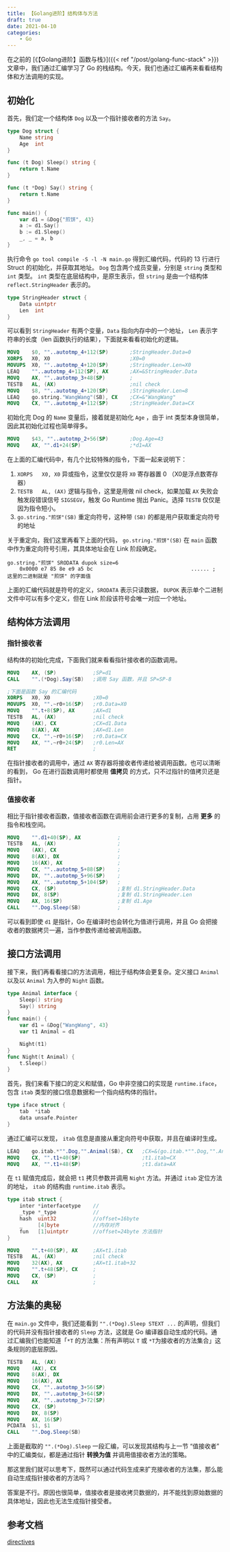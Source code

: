 ```yaml
---
title: 【Golang进阶】结构体与方法
draft: true
date: 2021-04-10
categories: 
    - Go
---
```


在之前的 [《【Golang进阶】函数与栈》]({{< ref "/post/golang-func-stack" >}})文章中，我们通过汇编学习了 Go 的栈结构。今天，我们也通过汇编再来看看结构体和方法调用的实现。

## 初始化

首先，我们定一个结构体 `Dog` 以及一个指针接收者的方法 `Say`。

```go
type Dog struct {
	Name string
	Age  int
}

func (t Dog) Sleep() string {
	return t.Name
}

func (t *Dog) Say() string {
	return t.Name
}

func main() {
	var d1 = &Dog{"煎饼", 43}
	a := d1.Say()
	b := d1.Sleep()
	_, _ = a, b
}
```

执行命令 `go tool compile -S -l -N main.go` 得到汇编代码，代码的 13 行进行 Struct 的初始化，并获取其地址。 `Dog` 包含两个成员变量，分别是 `string` 类型和 `int` 类型。 `int` 类型在底层结构中，是原生表示，但 `string` 是由一个结构体 `reflect.StringHeader` 表示的。

```go
type StringHeader struct {
	Data uintptr
	Len  int
}
```

可以看到 `StringHeader` 有两个变量，`Data` 指向内存中的一个地址， `Len` 表示字符串的长度（len 函数执行的结果），下面就来看看初始化的逻辑。

```nasm
MOVQ	$0, ""..autotmp_4+112(SP)       ;StringHeader.Data=0
XORPS	X0, X0                          ;X0=0
MOVUPS	X0, ""..autotmp_4+120(SP)       ;StringHeader.Len=X0
LEAQ	""..autotmp_4+112(SP), AX       ;AX=&StringHeader.Data
MOVQ	AX, ""..autotmp_3+48(SP)        ;
TESTB	AL, (AX)                        ;nil check
MOVQ	$8, ""..autotmp_4+120(SP)       ;StringHeader.Len=8
LEAQ	go.string."WangWang"(SB), CX    ;CX=&"WangWang"
MOVQ	CX, ""..autotmp_4+112(SP)       ;StringHeader.Data=CX
```

初始化完 Dog 的 `Name` 变量后，接着就是初始化 `Age` ，由于 int 类型本身很简单，因此其初始化过程也简单得多。

```nasm
MOVQ	$43, ""..autotmp_2+56(SP)       ;Dog.Age=43
MOVQ	AX, "".d1+24(SP)                ;*d1=AX
```

在上面的汇编代码中，有几个比较特殊的指令，下面一起来说明下：

1. `XORPS	X0, X0` 异或指令，这里仅仅是将 `X0` 寄存器置 0 （X0是浮点数寄存器）
2. `TESTB	AL, (AX)` 逻辑与指令，这里是用做 nil check，如果加载 `AX` 失败会触发段错误信号 `SIGSEGV`，触发 Go Runtime 抛出 Panic。选择 `TESTB` 仅仅是因为指令短小。
3. `go.string."煎饼"(SB)` 重定向符号，这种带 `(SB)` 的都是用户获取重定向符号的地址

关于重定向，我们这里再看下上面的代码， `go.string."煎饼"(SB)` 在 `main` 函数中作为重定向符号引用，其具体地址会在 Link 阶段确定。

```
go.string."煎饼" SRODATA dupok size=6
	0x0000 e7 85 8e e9 a5 bc                                ...... ; 这里的二进制就是 "煎饼" 的字面值
```

上面的汇编代码就是符号的定义，`SRODATA` 表示只读数据， `DUPOK` 表示单个二进制文件中可以有多个定义，但在 Link 阶段该符号会唯一对应一个地址。

## 结构体方法调用

### 指针接收者


结构体的初始化完成，下面我们就来看看指针接收者的函数调用。

```nasm
MOVQ	AX, (SP)            ;SP=d1
CALL	"".(*Dog).Say(SB)   ;调用 Say 函数，并且 SP=SP-8

;下面是函数 Say 的汇编代码
XORPS	X0, X0              ;X0=0
MOVUPS	X0, "".~r0+16(SP)   ;r0.Data=X0
MOVQ	"".t+8(SP), AX      ;AX=d1
TESTB	AL, (AX)            ;nil check
MOVQ	(AX), CX            ;CX=d1.Data
MOVQ	8(AX), AX           ;AX=d1.Len
MOVQ	CX, "".~r0+16(SP)   ;r0.Data=CX
MOVQ	AX, "".~r0+24(SP)   ;r0.Len=AX
RET                         ;
```

在指针接收者的调用中，通过 `AX` 寄存器将接收者传递给被调用函数。也可以清晰的看到， Go 在进行函数调用时都使用 **值拷贝** 的方式，只不过指针的值拷贝还是指针。

### 值接收者

相比于指针接收者函数，值接收者函数在调用前会进行更多的复制，占用 **更多** 的指令和栈空间。

```nasm
MOVQ	"".d1+40(SP), AX            ;
TESTB	AL, (AX)                    ;
MOVQ	(AX), CX                    ;
MOVQ	8(AX), DX                   ;
MOVQ	16(AX), AX                  ;
MOVQ	CX, ""..autotmp_5+88(SP)    ;
MOVQ	DX, ""..autotmp_5+96(SP)    ;
MOVQ	AX, ""..autotmp_5+104(SP)   ;
MOVQ	CX, (SP)                    ;复制 d1.StringHeader.Data
MOVQ	DX, 8(SP)                   ;复制 d1.StringHeader.Len
MOVQ	AX, 16(SP)                  ;复制 d1.Age
CALL	"".Dog.Sleep(SB)            ;
```

可以看到即使 `d1` 是指针，Go 在编译时也会转化为值进行调用，并且 Go 会把接收者的数据拷贝一遍，当作参数传递给被调用函数。

## 接口方法调用

接下来，我们再看看接口的方法调用，相比于结构体会更复杂。定义接口 `Animal` 以及以 `Animal` 为入参的 `Night` 函数。

```go
type Animal interface {
	Sleep() string
	Say() string
}
func main() {
	var d1 = &Dog{"WangWang", 43}
	var t1 Animal = d1

	Night(t1)
}
func Night(t Animal) {
	t.Sleep()
}
```

首先，我们来看下接口的定义和赋值，Go 中非空接口的实现是 `runtime.iface`，包含 `itab` 类型的接口信息数据和一个指向结构体的指针。

```go
type iface struct {
	tab  *itab
	data unsafe.Pointer
}
```

通过汇编可以发现， `itab` 信息是直接从重定向符号中获取，并且在编译时生成。

```nasm
LEAQ	go.itab.*"".Dog,"".Animal(SB), CX   ;CX=&(go.itab.*"".Dog,"".Animal(SB))
MOVQ	CX, "".t1+40(SP)                    ;t1.itab=CX
MOVQ	AX, "".t1+48(SP)                    ;t1.data=AX
```

在 `t1` 赋值完成后，就会把 `t1` 拷贝参数并调用 `Night` 方法。并通过 `itab` 定位方法的地址， `itab` 的结构由 `runtime.itab` 表示。

```go
type itab struct {
	inter *interfacetype    //
	_type *_type            //
	hash  uint32            //offset=16byte
	_     [4]byte           //内存对齐
	fun   [1]uintptr        //offset=24byte 方法指针
}
```



```nasm
MOVQ	"".t+40(SP), AX     ;AX=t1.itab
TESTB	AL, (AX)            ;nil check
MOVQ	32(AX), AX          ;AX=t1.itab+32
MOVQ	"".t+48(SP), CX     ;
MOVQ	CX, (SP)            ;
CALL	AX                  ;
```


## 方法集的奥秘

在 `main.go` 文件中，我们还能看到 `"".(*Dog).Sleep STEXT ...` 的声明，但我们的代码并没有指针接收者的 `Sleep` 方法，这就是 Go 编译器自动生成的代码。通过汇编我们也能知道「`*T` 的方法集：所有声明以 `T` 或 `*T`为接收者的方法集合」这条规则的底层原因。

```nasm
TESTB	AL, (AX)
MOVQ	(AX), CX
MOVQ	8(AX), DX
MOVQ	16(AX), AX
MOVQ	CX, ""..autotmp_3+56(SP)
MOVQ	DX, ""..autotmp_3+64(SP)
MOVQ	AX, ""..autotmp_3+72(SP)
MOVQ	CX, (SP)
MOVQ	DX, 8(SP)
MOVQ	AX, 16(SP)
PCDATA	$1, $1
CALL	"".Dog.Sleep(SB)
```

上面是截取的 `"".(*Dog).Sleep` 一段汇编，可以发现其结构与上一节 “值接收者” 中的汇编类似，都是通过指针 **转换为值** 并调用值接收者方法的策略。

那这里我们就可以思考下，既然可以通过代码生成来扩充接收者的方法集，那么能自动生成指针接收者的方法吗？

答案是不行。原因也很简单，值接收者是接收拷贝数据的，并不能找到原始数据的具体地址，因此也无法生成指针接受者。




## 参考文档

[directives](https://golang.org/doc/asm#directives)